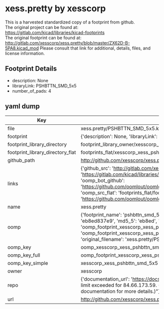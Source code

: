 # xess.pretty by xesscorp  
This is a harvested standardized copy of a footprint from github.  
The original project can be found at:  
https://gitlab.com/kicad/libraries/kicad-footprints  
The original footprint can be found at:
http://gitlab.com/xesscorp/xess.pretty/blob/master/ZX62D-B-5PA8.kicad_mod
Please consult that link for additional, details, files, and license information.  
## Footprint Details
* description: None  
* libraryLink: PSHBTTN_SMD_5x5  
* number_of_pads: 4  
## yaml dump  
| Key | Value |  
| --- | --- |  
| file | xess.pretty/PSHBTTN_SMD_5x5.kicad_mod |  
| footprint | {'description': None, 'libraryLink': 'PSHBTTN_SMD_5x5', 'number_of_pads': 4} |  
| footprint_library_directory | footprint_library_owner/xesscorp_xess.pretty |  
| footprint_library_directory_flat | footprints_flat/xesscorp_xess_pshbttn_smd_5x5/working |  
| github_path | http://github.com/xesscorp/xess.pretty/blob/master/PSHBTTN_SMD_5x5.kicad_mod |  
| links | {'github_src': 'http://gitlab.com/xesscorp/xess.pretty/blob/master/ZX62D-B-5PA8.kicad_mod', 'github_src_repo': 'https://gitlab.com/kicad/libraries/kicad-footprints', 'oomp_bot': 'footprints/xesscorp_xess_pshbttn_smd_5x5/working', 'oomp_bot_github': 'https://github.com/oomlout/oomlout_oomp_footprint_bot/tree/main/footprints/xesscorp_xess_pshbttn_smd_5x5/working', 'oomp_src_flat': 'footprints_flat/footprints_flat/xesscorp_xess_pshbttn_smd_5x5/working', 'oomp_src_flat_github': 'https://github.com/oomlout/oomlout_oomp_footprint_src/tree/main/footprints_flat/xesscorp_xess_pshbttn_smd_5x5/working'} |  
| name | xess.pretty |  
| oomp | {'footprint_name': 'pshbttn_smd_5x5', 'library_name': 'xess', 'md5': 'eb8ed837e996aac96b2594815122b21a', 'md5_10': 'eb8ed837e9', 'md5_5': 'eb8ed', 'md5_6': 'eb8ed8', 'oomp_key': 'oomp_xesscorp_xess_pshbttn_smd_5x5', 'oomp_key_extra': 'oomp_footprint_xesscorp_xess_pshbttn_smd_5x5', 'oomp_key_full': 'oomp_footprint_xesscorp_xess_pshbttn_smd_5x5_eb8ed8', 'oomp_key_simple': 'xesscorp_xess_pshbttn_smd_5x5', 'original_filename': 'xess.pretty/PSHBTTN_SMD_5x5.kicad_mod', 'owner_name': 'xesscorp'} |  
| oomp_key | oomp_xesscorp_xess_pshbttn_smd_5x5 |  
| oomp_key_full | oomp_footprint_xesscorp_xess_pshbttn_smd_5x5 |  
| oomp_key_simple | xesscorp_xess_pshbttn_smd_5x5 |  
| owner | xesscorp |  
| repo | {'documentation_url': 'https://docs.github.com/rest/overview/resources-in-the-rest-api#rate-limiting', 'message': "API rate limit exceeded for 84.66.173.59. (But here's the good news: Authenticated requests get a higher rate limit. Check out the documentation for more details.)"} |  
| url | http://github.com/xesscorp/xess.pretty |  

